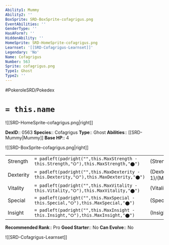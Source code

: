 ```yaml
---
Ability1: Mummy
Ability2: ''
BoxSprite: SRD-BoxSprite-cofagrigus.png
EventAbilities: ''
GenderType: ''
HasAForm?: ''
HiddenAbility: ''
HomeSprite: SRD-HomeSprite-cofagrigus.png
Learnset: '[[SRD-Cofagrigus-Learnset]]'
Legendary: 'No'
Name: Cofagrigus
Number: 563
Sprite: cofagrigus.png
Type1: Ghost
Type2: ''
---
```


#PokeroleSRD/Pokedex

# `= this.name`

![[SRD-HomeSprite-cofagrigus.png|right]]

**DexID**:: 0563
**Species**:: Cofagrigus
**Type**:: Ghost
**Abilities**:: [[SRD-Mummy|Mummy]]
**Base HP**:: 4

![[SRD-BoxSprite-cofagrigus.png|right]]

|           |                                                                                        |                                          |
| --------- | -------------------------------------------------------------------------------------- | ---------------------------------------- |
| Strength  | `= padleft(padright("",this.MaxStrength - this.Strength,"⭘"),this.MaxStrength,"⬤")`    | (Strength::2)/(MaxStrength::4)   |
| Dexterity | `= padleft(padright("",this.MaxDexterity - this.Dexterity,"⭘"),this.MaxDexterity,"⬤")` | (Dexterity:: 1)/(MaxDexterity::3) |
| Vitality  | `= padleft(padright("",this.MaxVitality - this.Vitality,"⭘"),this.MaxVitality,"⬤")`    | (Vitality::4)/(MaxVitality::8)   |
| Special   | `= padleft(padright("",this.MaxSpecial - this.Special,"⭘"),this.MaxSpecial,"⬤")`       | (Special::3)/(MaxSpecial::6)     |
| Insight   | `= padleft(padright("",this.MaxInsight - this.Insight,"⭘"),this.MaxInsight,"⬤")`       | (Insight::3)/(MaxInsight::6)     |

**Recommended Rank**:: Pro
**Good Starter**:: No
**Can Evolve**:: No

![[SRD-Cofagrigus-Learnset]]